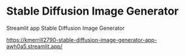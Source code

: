 # Stable Diffusion Image Generator
Streamlit app Stable Diffusion Image Generator 

https://kmerrill2790-stable-diffusion-image-generator-app-awh0a5.streamlit.app/
